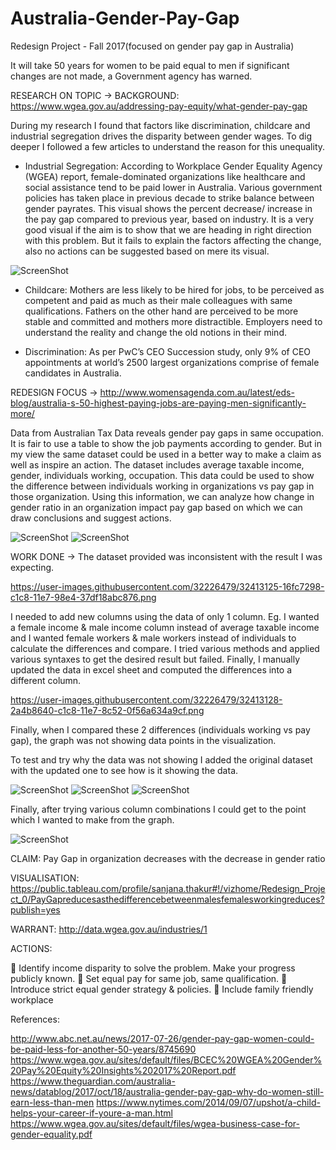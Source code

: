# Australia-Gender-Pay-Gap
Redesign Project - Fall 2017(focused on gender pay gap in Australia)

It will take 50 years for women to be paid equal to men if significant changes are not made, a Government agency has warned.

RESEARCH ON TOPIC -> 
BACKGROUND: https://www.wgea.gov.au/addressing-pay-equity/what-gender-pay-gap

During my research I found that factors like discrimination, childcare and industrial segregation drives the disparity between gender wages. To dig deeper I followed a few articles to understand the reason for this unequality.

-	Industrial Segregation:
According to Workplace Gender Equality Agency (WGEA) report, female-dominated organizations like healthcare and social assistance tend to be paid lower in Australia. Various government policies has taken place in previous decade to strike balance between gender payrates. 
This visual shows the percent decrease/ increase in the pay gap compared to previous year, based on industry. It is a very good visual if the aim is to show that we are heading in right direction with this problem. But it fails to explain the factors affecting the change, also no actions can be suggested based on mere its visual. 

![ScreenShot](https://user-images.githubusercontent.com/32226479/32413109-95196ca4-c1c7-11e7-9075-424e9a6beb26.png)

-	Childcare:
Mothers are less likely to be hired for jobs, to be perceived as competent and paid as much as their male colleagues with same qualifications. Fathers on the other hand are perceived to be more stable and committed and mothers more distractible. Employers need to understand the reality and change the old notions in their mind.

-	Discrimination:
As per PwC’s CEO Succession study, only 9% of CEO appointments at world’s 2500 largest organizations comprise of female candidates in Australia. 

REDESIGN FOCUS -> http://www.womensagenda.com.au/latest/eds-blog/australia-s-50-highest-paying-jobs-are-paying-men-significantly-more/

Data from Australian Tax Data reveals gender pay gaps in same occupation. It is fair to use a table to show the job payments according to gender. But in my view the same dataset could be used in a better way to make a claim as well as inspire an action. The dataset includes average taxable income, gender, individuals working, occupation. This data could be used to show the difference between individuals working in organizations vs pay gap in those organization. Using this information, we can analyze how change in gender ratio in an organization impact pay gap based on which we can draw conclusions and suggest actions.

![ScreenShot](https://user-images.githubusercontent.com/32226479/32413116-e53410a4-c1c7-11e7-834f-bcb4b4e99248.png) ![ScreenShot](https://user-images.githubusercontent.com/32226479/32413121-fe317ed4-c1c7-11e7-9633-62a730ea9c3e.png)

WORK DONE ->
The dataset provided was inconsistent with the result I was expecting. 

https://user-images.githubusercontent.com/32226479/32413125-16fc7298-c1c8-11e7-98e4-37df18abc876.png

I needed to add new columns using the data of only 1 column. Eg. I wanted a female income & male income column instead of average taxable income and I wanted female workers & male workers instead of individuals to calculate the differences and compare. 
I tried various methods and applied various syntaxes to get the desired result but failed. Finally, I manually updated the data in excel sheet and computed the differences into a different column.

https://user-images.githubusercontent.com/32226479/32413128-2a4b8640-c1c8-11e7-8c52-0f56a634a9cf.png

Finally, when I compared these 2 differences (individuals working vs pay gap), the graph was not showing data points in the visualization.

To test and try why the data was not showing I added the original dataset with the updated one to see how is it showing the data.

![ScreenShot](https://user-images.githubusercontent.com/32226479/32413138-5e733e7c-c1c8-11e7-8b0b-3861cd596a31.png)
![ScreenShot](https://user-images.githubusercontent.com/32226479/32413140-6a67c39c-c1c8-11e7-97ac-57c8ca0e0035.png)
![ScreenShot](https://user-images.githubusercontent.com/32226479/32413146-7c663c72-c1c8-11e7-935b-e2054396b814.png)

Finally, after trying various column combinations I could get to the point which I wanted to make from the graph. 

![ScreenShot](https://user-images.githubusercontent.com/32226479/32413160-a1e43b66-c1c8-11e7-9bcb-d13c31e29e40.png)

CLAIM: Pay Gap in organization decreases with the decrease in gender ratio

VISUALISATION: https://public.tableau.com/profile/sanjana.thakur#!/vizhome/Redesign_Project_0/PayGapreducesasthedifferencebetweenmalesfemalesworkingreduces?publish=yes

WARRANT: http://data.wgea.gov.au/industries/1

ACTIONS: 

	Identify income disparity to solve the problem. Make your progress publicly known.
	Set equal pay for same job, same qualification.
	Introduce strict equal gender strategy & policies.
	Include family friendly workplace

References:

http://www.abc.net.au/news/2017-07-26/gender-pay-gap-women-could-be-paid-less-for-another-50-years/8745690
https://www.wgea.gov.au/sites/default/files/BCEC%20WGEA%20Gender%20Pay%20Equity%20Insights%202017%20Report.pdf
https://www.theguardian.com/australia-news/datablog/2017/oct/18/australia-gender-pay-gap-why-do-women-still-earn-less-than-men
https://www.nytimes.com/2014/09/07/upshot/a-child-helps-your-career-if-youre-a-man.html
https://www.wgea.gov.au/sites/default/files/wgea-business-case-for-gender-equality.pdf

